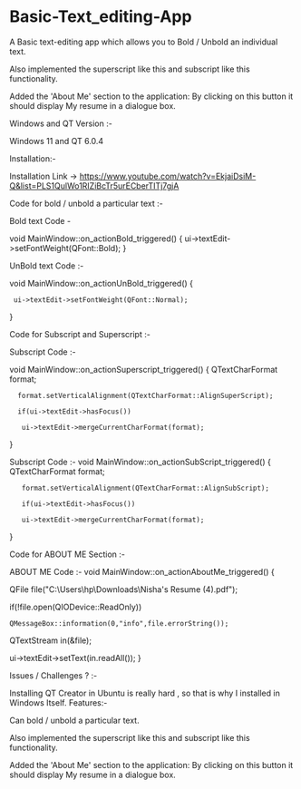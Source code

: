 # Basic-Text_editing-App


A Basic text-editing app which allows you to Bold / Unbold an individual text.

Also implemented the superscript like this and subscript like this functionality.

Added the 'About Me' section to the application: By clicking on this button it should display My resume in a dialogue box.

Windows and QT Version :-

Windows 11 and QT 6.0.4

Installation:-

Installation Link -> https://www.youtube.com/watch?v=EkjaiDsiM-Q&list=PLS1QulWo1RIZiBcTr5urECberTITj7gjA

Code for bold / unbold a particular text :-

Bold text Code -

void MainWindow::on_actionBold_triggered()
{
    ui->textEdit->setFontWeight(QFont::Bold);
}

UnBold text Code :-

void MainWindow::on_actionUnBold_triggered() {

     ui->textEdit->setFontWeight(QFont::Normal);
}

Code for Subscript and Superscript :-

Subscript Code :-

void MainWindow::on_actionSuperscript_triggered() {
      QTextCharFormat format;

      format.setVerticalAlignment(QTextCharFormat::AlignSuperScript);

      if(ui->textEdit->hasFocus())

       ui->textEdit->mergeCurrentCharFormat(format);
}

Subscript Code :-
void MainWindow::on_actionSubScript_triggered() {
        QTextCharFormat format;
  
       format.setVerticalAlignment(QTextCharFormat::AlignSubScript);
  
       if(ui->textEdit->hasFocus())
  
       ui->textEdit->mergeCurrentCharFormat(format);
   
}

Code for ABOUT ME Section :-

ABOUT ME Code :-
void MainWindow::on_actionAboutMe_triggered() {

QFile file("C:\\Users\\hp\\Downloads\\Nisha's Resume (4).pdf");

if(!file.open(QIODevice::ReadOnly))

    QMessageBox::information(0,"info",file.errorString());
    
QTextStream in(&file);


ui->textEdit->setText(in.readAll());
}

Issues / Challenges ? :-

Installing QT Creator in Ubuntu is really hard , so that is why I installed in Windows Itself.
Features:-

Can bold / unbold a particular text.

Also implemented the superscript like this and subscript like this functionality.

Added the 'About Me' section to the application: By clicking on this button it should display My resume in a dialogue box.
